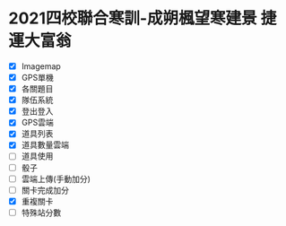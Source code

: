 # 2021四校聯合寒訓-成朔楓望寒建景 捷運大富翁
- [x] Imagemap
- [x] GPS單機
- [x] 各關題目
- [x] 隊伍系統
- [x] 登出登入
- [x] GPS雲端
- [x] 道具列表
- [x] 道具數量雲端
- [ ] 道具使用
- [ ] 骰子
- [ ] 雲端上傳(手動加分)
- [ ] 關卡完成加分
- [x] 重複關卡
- [ ] 特殊站分數
